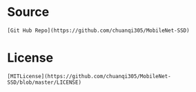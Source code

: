 # Source 
    [Git Hub Repo](https://github.com/chuanqi305/MobileNet-SSD)
# License
    [MITLicense](https://github.com/chuanqi305/MobileNet-SSD/blob/master/LICENSE)